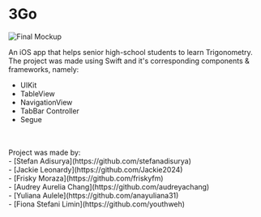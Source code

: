# 3Go

![Final Mockup](https://user-images.githubusercontent.com/64721275/118392656-de731180-b664-11eb-82b9-c440a08e6d09.png)
<br>

An iOS app that helps senior high-school students to learn Trigonometry. The project was made using Swift and it's corresponding components & frameworks, namely:<br>
- UIKit
- TableView
- NavigationView
- TabBar Controller
- Segue
<br>
<br>
Project was made by:<br>
- [Stefan Adisurya](https://github.com/stefanadisurya)<br>
- [Jackie Leonardy](https://github.com/Jackie2024)<br>
- [Frisky Moraza](https://github.com/friskyfm)<br>
- [Audrey Aurelia Chang](https://github.com/audreyachang)<br>
- [Yuliana Aulele](https://github.com/anayuliana31)<br>
- [Fiona Stefani Limin](https://github.com/youthweh)<br>
